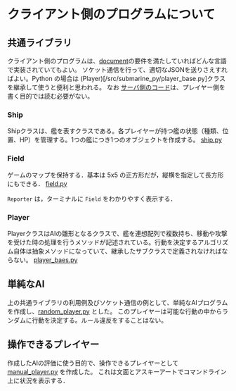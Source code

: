 # クライアント側のプログラムについて
## 共通ライブラリ
クライアント側のプログラムは、[document](/doc/document.md)の要件を満たしていればどんな言語で実装されていてもよい。
ソケット通信を行って、適切なJSONを送りさえすればよい。Python の場合は (Player)[/src/submarine_py/player_base.py]クラスを継承して使うと便利と思われる。
なお [サーバ側のコード](/src/submarine_py/server.py)は、プレイヤー側を書く目的では読む必要がない。

### Ship
Shipクラスは、艦を表すクラスである。各プレイヤーが持つ艦の状態（種類、位置、HP）を管理する。1つの艦につき1つのオブジェクトを作成する。
[ship.py](/src/submarine_py/ship.py)

### Field
ゲームのマップを保持する．基本は 5x5 の正方形だが，縦横を指定して長方形にもできる．
[field.py](/src/submarine_py/field.py)

`Reporter` は，ターミナルに `Field` をわかりやすく表示する．

### Player
PlayerクラスはAIの雛形となるクラスで、艦を連想配列で複数持ち、移動や攻撃を受けた時の処理を行うメソッドが記述されている。行動を決定するアルゴリズム自体は抽象メソッドになっていて、継承したサブクラスで定義されなければならない。
[player_baes.py](/src/submarine_py/player_base.py)

## 単純なAI
上の共通ライブラリの利用例及びソケット通信の例として、単純なAIプログラムを作成し、[random_player.py](/sample/random_player.py) とした。
このプレイヤーは可能な行動の中からランダムに行動を決定する。ルール違反をすることはない。

## 操作できるプレイヤー
作成したAIの評価に使う目的で、操作できるプレイヤーとして [manual_player.py](/sample/manual_player.py) を作成した。
これは文面とアスキーアートでコマンドライン上に状況を表示する．
